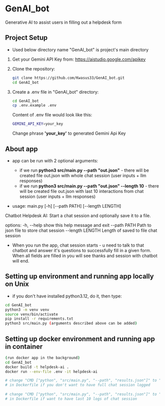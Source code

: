 # GenAI_bot
Generative AI to assist users in filling out a helpdesk form

## Project Setup
* Used below directory name "GenAI_bot" is project's main directory
1. Get your Gemini API Key from: https://aistudio.google.com/apikey
2. Clone the repository:

   ```bash
   git clone https://github.com/Kwasus33/GenAI_bot.git
   cd GenAI_bot
   ```

3. Create a .env file in "GenAI_bot" directory:
    ```bash
    cd GenAI_bot
    cp .env.example .env
    ```
    Content of .env file would look like this: 
    ```bash
    GEMINI_API_KEY=your_key
    ```
    Change phrase  **'your_key'** to generated Gemini Api Key 

## About app
* app can be run with 2 optional arguments:
    * if we run **python3 src/main.py --path "out.json"** - there will be created file out.json with whole chat session (user inputs + llm responses)
    * if we run **python3 src/main.py --path "out.json" --length 10** - there will be created file out.json with last 10 interactions from chat session (user inputs + llm responses)
        
* usage: main.py [-h] [--path PATH] [--length LENGTH]

Chatbot Helpdesk AI: Start a chat session and optionally save it to a file.

options:
-h, --help       show this help message and exit
--path PATH      Path to json file to store chat session
--length LENGTH  Length of saved to file chat session

* When you run the app, chat session starts - u need to talk to that chatbot and answer it's questions to successfully fill in a given form. When all fields are filled in you will see thanks and session with chatbot will end.

## Setting up environment and running app locally on Unix
* if you don't have installed python3.12, do it, then type:

```bash
cd GenAI_bot
python3 -m venv venv
source venv/bin/activate
pip install -r requirements.txt
python3 src/main.py (arguments described above can be added)
```

## Setting up docker environment and running app in container

```bash
(run docker app in the background)
cd GenAI_bot 
docker build -t helpdesk-ai . 
docker run --env-file .env -it helpdesk-ai

# change "CMD ["python", "src/main.py", "--path", "results.json"]" to "CMD ["python", "src/main.py"]" 
# in Dockerfile if you don't want to have full chat session logged
 
# change "CMD ["python", "src/main.py", "--path", "results.json"]" to "CMD ["python", "src/main.py", "--path", "results.json", "--length", 10]" 
# in Dockerfile if want to have last 10 logs of chat session
```

